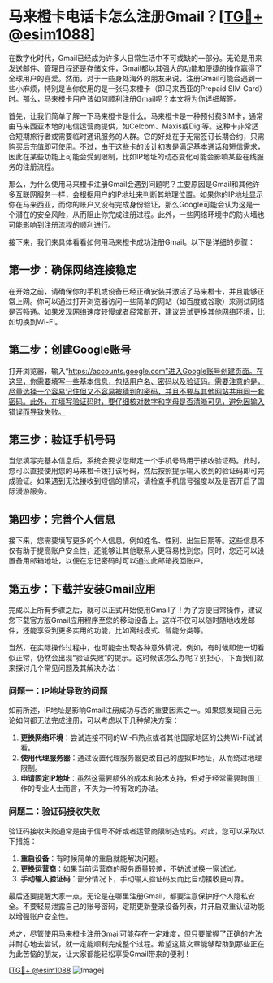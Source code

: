 # 马来橙卡电话卡怎么注册Gmail？[[TG💪+ @esim1088](https://t.me/s/esim1088)]

在数字化时代，Gmail已经成为许多人日常生活中不可或缺的一部分。无论是用来发送邮件、管理日程还是存储文件，Gmail都以其强大的功能和便捷的操作赢得了全球用户的喜爱。然而，对于一些身处海外的朋友来说，注册Gmail可能会遇到一些小麻烦，特别是当你使用的是一张马来橙卡（即马来西亚的Prepaid SIM Card）时。那么，马来橙卡用户该如何顺利注册Gmail呢？本文将为你详细解答。

首先，让我们简单了解一下马来橙卡是什么。马来橙卡是一种预付费SIM卡，通常由马来西亚本地的电信运营商提供，如Celcom、Maxis或Digi等。这种卡非常适合短期旅行者或需要临时通讯服务的人群。它的好处在于无需签订长期合约，只需购买后充值即可使用。不过，由于这些卡的设计初衷是满足基本通话和短信需求，因此在某些功能上可能会受到限制，比如IP地址的动态变化可能会影响某些在线服务的注册流程。

那么，为什么使用马来橙卡注册Gmail会遇到问题呢？主要原因是Gmail和其他许多互联网服务一样，会根据用户的IP地址来判断其地理位置。如果你的IP地址显示你在马来西亚，而你的账户又没有完成身份验证，那么Google可能会认为这是一个潜在的安全风险，从而阻止你完成注册过程。此外，一些网络环境中的防火墙也可能影响到注册流程的顺利进行。

接下来，我们来具体看看如何用马来橙卡成功注册Gmail。以下是详细的步骤：

## 第一步：确保网络连接稳定

在开始之前，请确保你的手机或设备已经正确安装并激活了马来橙卡，并且能够正常上网。你可以通过打开浏览器访问一些简单的网站（如百度或谷歌）来测试网络是否畅通。如果发现网络速度较慢或者经常断开，建议尝试更换其他网络环境，比如切换到Wi-Fi。

## 第二步：创建Google账号

打开浏览器，输入“https://accounts.google.com”进入Google账号创建页面。在这里，你需要填写一些基本信息，包括用户名、密码以及验证码。需要注意的是，尽量选择一个容易记住但又不容易被猜到的密码，并且不要与其他网站共用同一套密码。此外，在填写验证码时，要仔细核对数字和字母是否清晰可见，避免因输入错误而导致失败。

## 第三步：验证手机号码

当您填写完基本信息后，系统会要求您绑定一个手机号码用于接收验证码。此时，您可以直接使用您的马来橙卡拨打该号码，然后按照提示输入收到的验证码即可完成验证。如果遇到无法接收到短信的情况，请检查手机信号强度以及是否开启了国际漫游服务。

## 第四步：完善个人信息

接下来，您需要填写更多的个人信息，例如姓名、性别、出生日期等。这些信息不仅有助于提高账户安全性，还能够让其他联系人更容易找到您。同时，您还可以设置备用邮箱地址，以便在忘记密码时可以通过此邮箱找回账户。

## 第五步：下载并安装Gmail应用

完成以上所有步骤之后，就可以正式开始使用Gmail了！为了方便日常操作，建议您下载官方版Gmail应用程序至您的移动设备上。这样不仅可以随时随地收发邮件，还能享受到更多实用的功能，比如离线模式、智能分类等。

当然，在实际操作过程中，也可能会出现各种意外情况。例如，有时候即使一切看似正常，仍然会出现“验证失败”的提示。这时候该怎么办呢？别担心，下面我们就来探讨几个常见问题及其解决办法：

### 问题一：IP地址导致的问题

如前所述，IP地址是影响Gmail注册成功与否的重要因素之一。如果您发现自己无论如何都无法完成注册，可以考虑以下几种解决方案：

1. **更换网络环境**：尝试连接不同的Wi-Fi热点或者其他国家地区的公共Wi-Fi试试看。
2. **使用代理服务器**：通过设置代理服务器更改自己的虚拟IP地址，从而绕过地理限制。
3. **申请固定IP地址**：虽然这需要额外的成本和技术支持，但对于经常需要跨国工作的专业人士而言，不失为一种有效的办法。

### 问题二：验证码接收失败

验证码接收失败通常是由于信号不好或者运营商限制造成的。对此，您可以采取以下措施：

1. **重启设备**：有时候简单的重启就能解决问题。
2. **更换运营商**：如果当前运营商的服务质量较差，不妨试试换一家试试。
3. **手动输入验证码**：部分情况下，手动输入验证码反而比自动接收更可靠。

最后还要提醒大家一点，无论是在哪里注册Gmail，都要注意保护好个人隐私安全。不要轻易泄露自己的账号密码，定期更新登录设备列表，并开启双重认证功能以增强账户安全性。

总之，尽管使用马来橙卡注册Gmail可能存在一定难度，但只要掌握了正确的方法并耐心地去尝试，就一定能顺利完成整个过程。希望这篇文章能够帮助到那些正在为此苦恼的朋友，让大家都能轻松享受Gmail带来的便利！

[[TG💪+ @esim1088](https://t.me/s/esim1088) ![Image](https://i.postimg.cc/4NQfJmqS/Snipaste-2025-05-13-00-14-12.png)]